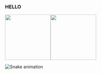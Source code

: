 ### HELLO
<img height="150px" src="https://github-readme-stats.vercel.app/api/top-langs/?username=Erick-hora&layout=compact&langs_count=7&theme=dark"><img height="150pxx" src="https://github-readme-stats.vercel.app/api?username=Erick-hora&show_icons=true&theme=dark"/>


  ![Snake animation](hytps://github.com/Erick-hora/Erick-hora/blob/output/dist/github-contribution-grid-snake.svg")





